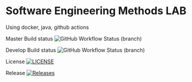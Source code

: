 # Software Engineering Methods LAB
 
Using docker, java, github actions

 Master Build status ![GitHub Workflow Status (branch)](https://img.shields.io/github/actions/workflow/status/Blade-iii/sem/.github/workflows/main.yml?branch=master)

 Develop Build status ![GitHub Workflow Status (branch)](https://img.shields.io/github/actions/workflow/status/Blade-iii/sem/.github/workflows/main.yml?branch=develop)

License [![LICENSE](https://img.shields.io/github/license/Blade-iii/sem.svg?style=flat-square)](https://github.com/Blade-iii/sem/blob/master/LICENSE)

Release [![Releases](https://img.shields.io/github/release/Blade-iii/sem/all.svg?style=flat-square)](https://github.com/Blade-iii/sem/releases)


